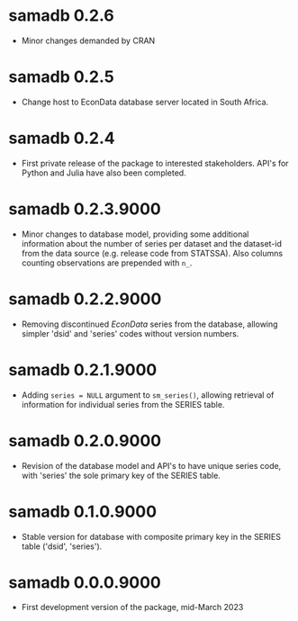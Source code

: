 # samadb 0.2.6

- Minor changes demanded by CRAN

# samadb 0.2.5

- Change host to EconData database server located in South Africa. 

# samadb 0.2.4

- First private release of the package to interested stakeholders. API's for Python and Julia have also been completed. 

# samadb 0.2.3.9000

- Minor changes to database model, providing some additional information about the number of series per dataset and the dataset-id from the data source (e.g. release code from STATSSA). Also columns counting observations are prepended with `n_`. 

# samadb 0.2.2.9000

- Removing discontinued *EconData* series from the database, allowing simpler 'dsid' and 'series' codes without version numbers.

# samadb 0.2.1.9000

- Adding `series = NULL` argument to `sm_series()`, allowing retrieval of information for individual series from the SERIES table. 

# samadb 0.2.0.9000

- Revision of the database model and API's to have unique series code, with 'series' the sole primary key of the SERIES table.

# samadb 0.1.0.9000

- Stable version for database with composite primary key in the SERIES table ('dsid', 'series').

# samadb 0.0.0.9000

- First development version of the package, mid-March 2023
